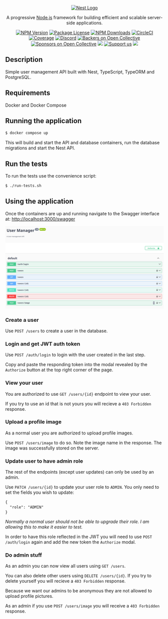 <p align="center">
  <a href="http://nestjs.com/" target="blank"><img src="https://nestjs.com/img/logo-small.svg" width="200" alt="Nest Logo" /></a>
</p>

[circleci-image]: https://img.shields.io/circleci/build/github/nestjs/nest/master?token=abc123def456
[circleci-url]: https://circleci.com/gh/nestjs/nest

  <p align="center">A progressive <a href="http://nodejs.org" target="_blank">Node.js</a> framework for building efficient and scalable server-side applications.</p>
    <p align="center">
<a href="https://www.npmjs.com/~nestjscore" target="_blank"><img src="https://img.shields.io/npm/v/@nestjs/core.svg" alt="NPM Version" /></a>
<a href="https://www.npmjs.com/~nestjscore" target="_blank"><img src="https://img.shields.io/npm/l/@nestjs/core.svg" alt="Package License" /></a>
<a href="https://www.npmjs.com/~nestjscore" target="_blank"><img src="https://img.shields.io/npm/dm/@nestjs/common.svg" alt="NPM Downloads" /></a>
<a href="https://circleci.com/gh/nestjs/nest" target="_blank"><img src="https://img.shields.io/circleci/build/github/nestjs/nest/master" alt="CircleCI" /></a>
<a href="https://coveralls.io/github/nestjs/nest?branch=master" target="_blank"><img src="https://coveralls.io/repos/github/nestjs/nest/badge.svg?branch=master#9" alt="Coverage" /></a>
<a href="https://discord.gg/G7Qnnhy" target="_blank"><img src="https://img.shields.io/badge/discord-online-brightgreen.svg" alt="Discord"/></a>
<a href="https://opencollective.com/nest#backer" target="_blank"><img src="https://opencollective.com/nest/backers/badge.svg" alt="Backers on Open Collective" /></a>
<a href="https://opencollective.com/nest#sponsor" target="_blank"><img src="https://opencollective.com/nest/sponsors/badge.svg" alt="Sponsors on Open Collective" /></a>
  <a href="https://paypal.me/kamilmysliwiec" target="_blank"><img src="https://img.shields.io/badge/Donate-PayPal-ff3f59.svg"/></a>
    <a href="https://opencollective.com/nest#sponsor"  target="_blank"><img src="https://img.shields.io/badge/Support%20us-Open%20Collective-41B883.svg" alt="Support us"></a>
  <a href="https://twitter.com/nestframework" target="_blank"><img src="https://img.shields.io/twitter/follow/nestframework.svg?style=social&label=Follow"></a>
</p>
  <!--[![Backers on Open Collective](https://opencollective.com/nest/backers/badge.svg)](https://opencollective.com/nest#backer)
  [![Sponsors on Open Collective](https://opencollective.com/nest/sponsors/badge.svg)](https://opencollective.com/nest#sponsor)-->

## Description

Simple user management API built with Nest, TypeScript, TypeORM and PostgreSQL.

## Requirements

Docker and Docker Compose

## Running the application

```bash
$ docker compose up
```

This will build and start the API and database containers, run the database migrations and start the Nest API.

## Run the tests

To run the tests use the convenience script:

```bash
$ ./run-tests.sh
```

## Using the application

Once the containers are up and running navigate to the Swagger interface at: [http://localhost:3000/swagger](http://localhost:3000/swagger)

![swagger interface](swagger.png)

### Create a user

Use `POST /users` to create a user in the database.

### Login and get JWT auth token

Use `POST /auth/login` to login with the user created in the last step.

Copy and paste the responding token into the modal revealed by the `Authorize` button at the top right corner of the page.

### View your user

You are authorized to use `GET /users/{id}` endpoint to view your user.

If you try to use an id that is not yours you will recieve a `403 Forbidden` response.

### Upload a profile image

As a normal user you are authorized to upload profile images.

Use `POST /users/image` to do so. Note the image name in the response. The image was successfully stored on the server.

### Update user to have admin role

The rest of the endpoints (except user updates) can only be used by an admin. 

Use `PATCH /users/{id}` to update your user role to `ADMIN`. You only need to set the fields you wish to update:

```
{
  "role": "ADMIN"
}
```

*Normally a normal user should not be able to upgrade their role. I am allowing this to make it easier to test.*

In order to have this role reflected in the JWT you will need to use `POST /auth/login` again and add the new token the `Authorize` modal.

### Do admin stuff

As an admin you can now view all users using `GET /users`.

You can also delete other users using `DELETE /users/{id}`. If you try to delete yourself you will recieve a `403 Forbidden` response.

Because we want our admins to be anonymous they are not allowed to upload profile pictures.

As an admin if you use `POST /users/image` you will receive a `403 Forbidden` response.